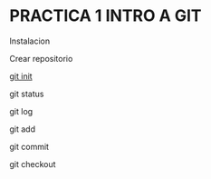 # PRACTICA 1 INTRO A GIT

Instalacion



Crear repositorio

[git init](/comandos/git_init.md)

git status

git log

git add

git commit 

git checkout





